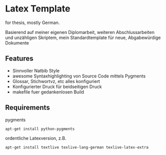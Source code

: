 # Latex Template

for thesis, mostly German.


Basierend auf meiner eigenen Diplomarbeit, weiteren Abschlussarbeiten und unzähligen Skriptem, mein Standardtemplate für neue, Abgabewürdige Dokumente


## Features

* Sinnvoller Natbib Style
* awesome Syntaxhighlighting von Source Code mittels Pygments
* Glossar, Stichwortvz, etc alles konfiguriert
* Konfigurierter Druck für beidseitigen Druck
* makefile fuer gedankenlosen Build

## Requirements

pygments

```bash
apt-get install python-pygments
```

ordentliche Latexversion, z.B.

```bash
apt-get install textlive texlive-lang-german texlive-latex-extra
```

